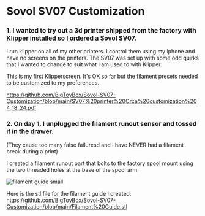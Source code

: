 # Sovol SV07 Customization

### 1. I wanted to try out a 3d printer shipped from the factory with Klipper installed so I ordered a Sovol SV07.

I run klipper on all of my other printers. I control them using my iphone and have no screens on the printers. The SV07 was set up with some odd quirks that I wanted to change to suit what I am used to with Klipper. 

This is my first Klipperscreen. It's OK so far but the filament presets needed to be customized to my preferences. 

https://github.com/BigToyBox/Sovol-SV07-Customization/blob/main/SV07%20printer%20Orca%20customization%204_18_24.pdf



### 2. On day 1, I unplugged the filament runout sensor and tossed it in the drawer. 
(They cause too many false failuresd and I have NEVER had a filament break during a print)

I created a filament runout part that bolts to the factory spool mount using the two threaded holes at the base of the spool arm.

![filament guide small](https://github.com/BigToyBox/Sovol-SV07-Customization/assets/120577343/a03ece93-a873-4917-b3aa-4df2f0e73cb1)


Here is the stl file for the filament guide I created:
https://github.com/BigToyBox/Sovol-SV07-Customization/blob/main/Filament%20Guide.stl

